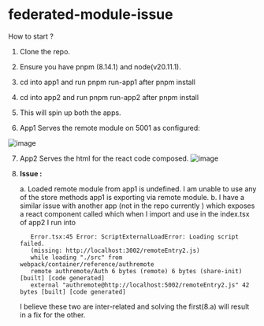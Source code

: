 # federated-module-issue


How to start ? 

1. Clone the repo.
2. Ensure you have pnpm (8.14.1) and node(v20.11.1).
3. cd into app1 and run pnpm run-app1 after pnpm install
4. cd into app2 and run pnpm run-app2 after pnpm install
5. This will spin up both the apps.

6. App1 Serves the remote module on 5001 as configured:

![image](https://github.com/knightswatch3/federated-module-isse/assets/9092073/481c6567-0e07-4b8a-bc2d-b2a9fbe6c90b)


7. App2 Serves the html for the react code composed.
   ![image](https://github.com/knightswatch3/federated-module-isse/assets/9092073/d5429369-c5ee-4444-9976-6bb57253df3d)

8. **Issue :**

   a. Loaded remote module from app1 is undefined. I am unable to use any of the store methods app1 is exporting via remote module.
   b. I have a similar issue with another app (not in the repo currently ) which exposes a react component called <Auth/> which when I import and use in the index.tsx of app2 I run into

   ```
      Error.tsx:45 Error: ScriptExternalLoadError: Loading script failed.
      (missing: http://localhost:3002/remoteEntry2.js)
      while loading "./src" from webpack/container/reference/authremote
      remote authremote/Auth 6 bytes (remote) 6 bytes (share-init) [built] [code generated]
      external "authremote@http://localhost:5002/remoteEntry2.js" 42 bytes [built] [code generated]
   ```

   I believe these two are inter-related and solving the first(8.a) will result in a fix for the other. 

